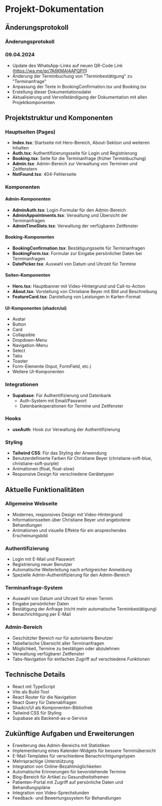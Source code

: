 # Projekt-Dokumentation

## Änderungsprotokoll

### Änderungsprotokoll

### 09.04.2024
- Update des WhatsApp-Links auf neuen QR-Code Link (https://wa.me/qr/7A6KMAI4APQPI1)
- Änderung der Terminbuchung von "Terminbestätigung" zu "Terminanfrage"
- Anpassung der Texte in BookingConfirmation.tsx und Booking.tsx
- Erstellung dieser Dokumentationsdatei
- Aktualisierung und Vervollständigung der Dokumentation mit allen Projektkomponenten

## Projektstruktur und Komponenten

### Hauptseiten (Pages)
- **Index.tsx**: Startseite mit Hero-Bereich, About-Sektion und weiteren Inhalten
- **Auth.tsx**: Authentifizierungsseite für Login und Registrierung
- **Booking.tsx**: Seite für die Terminanfrage (früher Terminbuchung)
- **Admin.tsx**: Admin-Bereich zur Verwaltung von Terminen und Zeitfenstern
- **NotFound.tsx**: 404-Fehlerseite

### Komponenten

#### Admin-Komponenten
- **AdminAuth.tsx**: Login-Formular für den Admin-Bereich
- **AdminAppointments.tsx**: Verwaltung und Übersicht der Terminanfragen
- **AdminTimeSlots.tsx**: Verwaltung der verfügbaren Zeitfenster

#### Booking-Komponenten
- **BookingConfirmation.tsx**: Bestätigungsseite für Terminanfragen
- **BookingForm.tsx**: Formular zur Eingabe persönlicher Daten bei Terminanfragen
- **DatePicker.tsx**: Auswahl von Datum und Uhrzeit für Termine

#### Seiten-Komponenten
- **Hero.tsx**: Hauptbanner mit Video-Hintergrund und Call-to-Action
- **About.tsx**: Vorstellung von Christiane Beyer mit Bild und Beschreibung
- **FeatureCard.tsx**: Darstellung von Leistungen in Karten-Format

#### UI-Komponenten (shadcn/ui)
- Avatar
- Button
- Card
- Collapsible
- Dropdown-Menu
- Navigation-Menu
- Select
- Tabs
- Toaster
- Form-Elemente (Input, FormField, etc.)
- Weitere UI-Komponenten

### Integrationen
- **Supabase**: Für Authentifizierung und Datenbank
  - Auth-System mit Email/Passwort
  - Datenbankoperationen für Termine und Zeitfenster

### Hooks
- **useAuth**: Hook zur Verwaltung der Authentifizierung

### Styling
- **Tailwind CSS**: Für das Styling der Anwendung
- Benutzerdefinierte Farben für Christiane Beyer (christiane-soft-blue, christiane-soft-purple)
- Animationen (float, float-slow)
- Responsive Design für verschiedene Gerätetypen

## Aktuelle Funktionalitäten

### Allgemeine Webseite
- Modernes, responsives Design mit Video-Hintergrund
- Informationsseiten über Christiane Beyer und angebotene Behandlungen
- Animationen und visuelle Effekte für ein ansprechendes Erscheinungsbild

### Authentifizierung
- Login mit E-Mail und Passwort
- Registrierung neuer Benutzer
- Automatische Weiterleitung nach erfolgreicher Anmeldung
- Spezielle Admin-Authentifizierung für den Admin-Bereich

### Terminanfrage-System
- Auswahl von Datum und Uhrzeit für einen Termin
- Eingabe persönlicher Daten
- Bestätigung der Anfrage (nicht mehr automatische Terminbestätigung)
- Benachrichtigung per E-Mail

### Admin-Bereich
- Geschützter Bereich nur für autorisierte Benutzer
- Tabellarische Übersicht aller Terminanfragen
- Möglichkeit, Termine zu bestätigen oder abzulehnen
- Verwaltung verfügbarer Zeitfenster
- Tabs-Navigation für einfachen Zugriff auf verschiedene Funktionen

## Technische Details
- React mit TypeScript
- Vite als Build-Tool
- React Router für die Navigation
- React Query für Datenabfragen
- Shadcn/UI als Komponenten-Bibliothek
- Tailwind CSS für Styling
- Supabase als Backend-as-a-Service

## Zukünftige Aufgaben und Erweiterungen
- Erweiterung des Admin-Bereichs mit Statistiken
- Implementierung eines Kalender-Widgets für bessere Terminübersicht
- E-Mail-Templates für verschiedene Benachrichtigungstypen
- Mehrsprachige Unterstützung
- Integration von Online-Bezahlmöglichkeiten
- Automatische Erinnerungen für bevorstehende Termine
- Blog-Bereich für Artikel zu Gesundheitsthemen
- Patienten-Portal mit Zugriff auf persönliche Daten und Behandlungspläne
- Integration von Video-Sprechstunden
- Feedback- und Bewertungssystem für Behandlungen